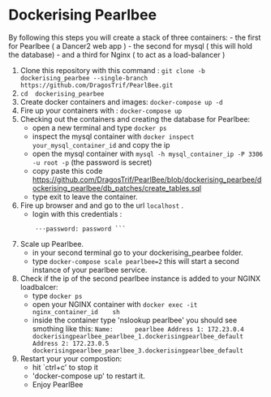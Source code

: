 <h1>Dockerising Pearlbee</h1>
By following this steps you will create a stack of three containers:
- the first for  Pearlbee ( a Dancer2 web app )
- the second for mysql ( this will hold the database)
- and a third for Nginx ( to act as a load-balancer )


1. Clone this repository with this command :
   `git clone -b dockerising_pearbee --single-branch https://github.com/DragosTrif/PearlBee.git`
2. `cd  dockerising_pearbee`
3. Create docker containers and images:
   `docker-compose up -d`
4. Fire up your containers with :
   `docker-compose up`
5. Checking out the containers and creating the database for Pearlbee:
    * open a new terminal and type `docker ps`
    * inspect the mysql container with `docker inspect your_mysql_container_id` and copy the ip
    * open the mysql container with `mysql -h mysql_container_ip -P 3306 -u root -p` (the password is secret)
    * copy paste this code https://github.com/DragosTrif/PearlBee/blob/dockerising_pearbee/dockerising_pearlbee/db_patches/create_tables.sql
    * type exit to leave the container.     
6. Fire up browser and and go to the url `localhost` .
    * login with this credentials : 
     ``` ⋅⋅⋅user:        admin 
         ⋅⋅⋅password: password ```
7. Scale up Pearlbee.
	* in your second terminal go to your dockerising_pearbee folder.
	* type `docker-compose scale pearlbee=2` this will start a second instance of your pearlbee service.
8. Check if the ip of the second pearlbee instance is added to your NGINX loadbalcer:
	* type `docker ps`
	* open your NGINX container with `docker exec -it nginx_container_id    sh`
	* inside the container type 'nslookup pearlbee' you should see smothing like this:
	 `Name:      pearlbee
	  Address 1: 172.23.0.4 dockerisingpearlbee_pearlbee_1.dockerisingpearlbee_default
      Address 2: 172.23.0.5 dockerisingpearlbee_pearlbee_3.dockerisingpearlbee_default`
9. Restart your your compostion:
 	* hit `ctrl+c' to stop it
 	* 'docker-compose up' to restart it.
 	* Enjoy PearlBee      

     
    